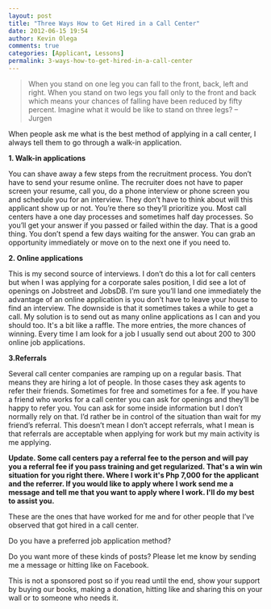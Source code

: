 ```yaml
---
layout: post
title: "Three Ways How to Get Hired in a Call Center"
date: 2012-06-15 19:54
author: Kevin Olega
comments: true
categories: [Applicant, Lessons]
permalink: 3-ways-how-to-get-hired-in-a-call-center
---
```

> When you stand on one leg you can fall to the front, back, left and right. When you stand on two legs you fall only to the front and back which means your chances of falling have been reduced by fifty percent. Imagine what it would be like to stand on three legs? – Jurgen

When people ask me what is the best method of applying in a call center, I always tell them to go through a walk-in application. 

**1. Walk-in applications** 

You can shave away a few steps from the recruitment process. You don’t have to send your resume online. The recruiter does not have to paper screen your resume, call you, do a phone interview or phone screen you and schedule you for an interview. They don’t have to think about will this applicant show up or not. You’re there so they’ll prioritize you. Most call centers have a one day processes and sometimes half day processes. So you’ll get your answer if you passed or failed within the day. That is a good thing. You don’t spend a few days waiting for the answer. You can grab an opportunity immediately or move on to the next one if you need to. 

**2. Online applications**  

This is my second source of interviews. I don’t do this a lot for call centers but when I was applying for a corporate sales position, I did see a lot of openings on Jobstreet and JobsDB. I’m sure you’ll land one immediately the advantage of an online application is you don’t have to leave your house to find an interview. The downside is that it sometimes takes a while to get a call. My solution is to send out as many online applications as I can and you should too. It's a bit like a raffle. The more entries, the more chances of winning. Every time I am look for a job I usually send out about 200 to 300 online job applications.

**3.Referrals**  

Several call center companies are ramping up on a regular basis. That means they are hiring a lot of people. In those cases they ask agents to refer their friends. Sometimes for free and sometimes for a fee. If you have a friend who works for a call center you can ask for openings and they’ll be happy to refer you. You can ask for some inside information but I don’t normally rely on that. I’d rather be in control of the situation than wait for my friend’s referral. This doesn’t mean I don’t accept referrals, what I mean is that referrals are acceptable when applying for work but my main activity is me applying. 

**Update. Some call centers pay a referral fee to the person and will pay you a referral fee if you pass training and get regularized. That's a win win situation for you right there. Where I work it's Php 7,000 for the applicant and the referrer. If you would like to apply where I work send me a message and tell me that you want to apply where I work. I'll do my best to assist you.** 

These are the ones that have worked for me and for other people that I’ve observed that got hired in a call center. 

Do you have a preferred job application method? 

Do you want more of these kinds of posts? Please let me know by sending me a message or hitting like on Facebook. 

This is not a sponsored post so if you read until the end, show your support by buying our books, making a donation, hitting like and sharing this on your wall or to someone who needs it. 
